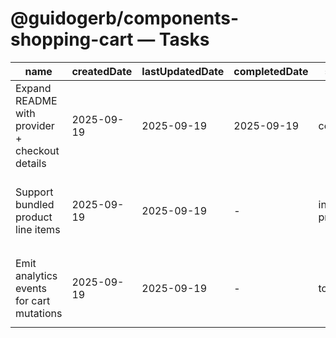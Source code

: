 # @guidogerb/components-shopping-cart — Tasks

| name                                           | createdDate | lastUpdatedDate | completedDate | status      | description                                                                                                   |
| ---------------------------------------------- | ----------- | --------------- | ------------- | ----------- | ------------------------------------------------------------------------------------------------------------- |
| Expand README with provider + checkout details | 2025-09-19  | 2025-09-19      | 2025-09-19    | complete    | Documented cart context helpers, Stripe expectations, and component props for tenant teams.                   |
| Support bundled product line items             | 2025-09-19  | 2025-09-19      | -             | in progress | Allow catalog items to explode into multiple cart rows while respecting shared discounts and inventory locks. |
| Emit analytics events for cart mutations       | 2025-09-19  | 2025-09-19      | -             | todo        | Hook add/remove/update flows into `@guidogerb/components-analytics` so behaviour is measurable.               |
